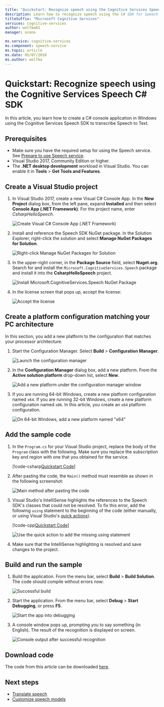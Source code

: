 ```yaml
---
title: 'Quickstart: Recognize speech using the Cognitice Services Speech C# SDK for Windows | Microsoft Docs'
description: Learn how to recognize speech using the C# SDK for Speech service.
titleSuffix: "Microsoft Cognitive Services"
services: cognitive-services
author: wolfma61
manager: onano

ms.service: cognitive-services
ms.component: speech-service
ms.topic: article
ms.date: 05/07/2018
ms.author: wolfma
---
```

# Quickstart: Recognize speech using the Cognitive Services Speech C# SDK

In this article, you learn how to create a C# console application in Windows using the Cognitive Services Speech SDK to transcribe Speech to Text.

## Prerequisites

* Make sure you have the required setup for using the Speech service. See [Prepare to use Speech service](get-started.md).
* Visual Studio 2017, Community Edition or higher.
* The **.NET desktop development** workload in Visual Studio. You can enable it in **Tools** \> **Get Tools and Features**. 

## Create a Visual Studio project

1. In Visual Studio 2017, create a new Visual C# Console App. In the **New Project** dialog box, from the left pane, expand **Installed** and then select **Console App (.NET Framework)**. For the project name, enter *CsharpHelloSpeech*.

    ![Create Visual C# Console App (.NET Framework)](media/sdk/speechsdk-05-vs-cs-new-console-app.png "Create Visual C# Console App")

2. Install and reference the Speech SDK NuGet package. In the Solution Explorer, right-click the solution and select **Manage NuGet Packages for Solution**.

    ![Right-click Manage NuGet Packages for Solution](media/sdk/speechsdk-06-vs-cs-manage-nuget-packages.png "Manage NuGet Packages for Solution")

3. In the upper-right corner, in the **Package Source** field, select **Nuget.org**. Search for and install the `Microsoft.CognitiveServices.Speech` package and install it into the **CsharpHelloSpeech** project.

    ![Install Microsoft.CognitiveServices.Speech NuGet Package](media/sdk/speechsdk-08-vs-cs-nuget-install.png "Install Nuget package")

4. In the license screen that pops up, accept the license:

    ![Accept the license](media/sdk/speechsdk-09-vs-cs-nuget-license.png "Accept the license")

## Create a platform configuration matching your PC architecture

In this section, you add a new platform to the configuration that matches your processor architecture.

1. Start the Configuration Manager. Select **Build** > **Configuration Manager**.

    ![Launch the configuration manager](media/sdk/speechsdk-12-vs-cs-cfg-manager-click.png "Launch the configuration manager")

2. In the **Configuration Manager** dialog box, add a new platform. From the **Active solution platform** drop-down list, select **New**.

    ![Add a new platform under the configuration manager window](media/sdk/speechsdk-14-vs-cs-cfg-manager-new.png "Add a new platform under the configuration manager window")

3. If you are running 64-bit Windows, create a new platform configuration named `x64`. If you are running 32-bit Windows, create a new platform configuration named `x86`. In this article, you create an `x64` platform configuration. 

    ![On 64-bit Windows, add a new platform named "x64"](media/sdk/speechsdk-15-vs-cs-cfg-manager-add-x64.png "Add x64 platform")

## Add the sample code

1. In the `Program.cs` for your Visual Studio project, replace the body of the `Program` class with the following. Make sure you replace the subscription key and region with one that you obtained for the service.

    [!code-csharp[Quickstart Code](~/samples-cognitive-services-speech-sdk/Windows/quickstart-csharp/Program.cs#code)]

2. After pasting the code, the `Main()` method must resemble as shown in the following screenshot:

    ![Main method after pasting the code](media/sdk/speechsdk-17-vs-cs-paste-code.png "Final Main method")

3. Visual Studio's IntelliSense highlights the references to the Speech SDK's classes that could not be resolved. To fix this error, add the following `using` statement to the beginning of the code (either manually, or using Visual Studio's [quick actions](https://docs.microsoft.com/visualstudio/ide/quick-actions)).

    [!code-cpp[Quickstart Code](~/samples-cognitive-services-speech-sdk/Windows/quickstart-csharp/Program.cs#usingstatement)]

    ![Use the quick action to add the missing using statement](media/sdk/speechsdk-18-vs-cs-add-using.png "Resolve IntelliSense issues")

4. Make sure that the IntelliSense highlighting is resolved and save changes to the project.

## Build and run the sample

1. Build the application. From the menu bar, select **Build** > **Build Solution**. The code should compile without errors now:

    ![Successful build](media/sdk/speechsdk-20-vs-cs-build.png "Successful build")

2. Start the application. From the menu bar, select **Debug** > **Start Debugging**, or press **F5**. 

    ![Start the app into debugging](media/sdk/speechsdk-21-vs-cs-f5.png "Start the app into debugging")

3. A console window pops up, prompting you to say something (in English).
The result of the recognition is displayed on screen.

    ![Console output after successful recognition](media/sdk/speechsdk-22-cs-vs-console-output.png "Console output after successful recognition")

## Download code

The code from this article can be downloaded [here](https://aka.ms/csspeech/winsample).

## Next steps

- [Translate speech](how-to-translate-speech.md)
- [Customize speech models](how-to-customize-speech-models.md)
